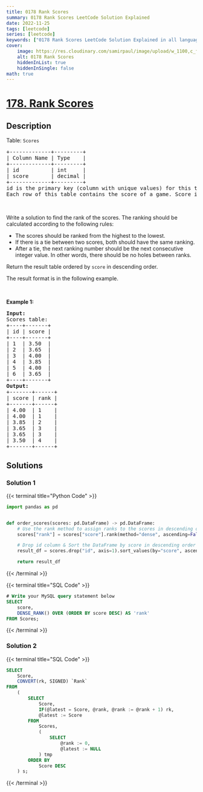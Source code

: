 ```yaml
---
title: 0178 Rank Scores
summary: 0178 Rank Scores LeetCode Solution Explained
date: 2022-11-25
tags: [leetcode]
series: [leetcode]
keywords: ["0178 Rank Scores LeetCode Solution Explained in all languages", "0178 Rank Scores", "LeetCode", "leetcode solution in Python3 C++ Java Go PHP Ruby Swift TypeScript Rust C# JavaScript C", "GeeksforGeeks", "InterviewBit", "Coding Ninjas", "HackerRank", "HackerEarth", "CodeChef", "TopCoder", "AlgoExpert", "freeCodeCamp", "Codeforces", "GitHub", "AtCoder", "Samir Paul"]
cover:
    image: https://res.cloudinary.com/samirpaul/image/upload/w_1100,c_fit,co_rgb:FFFFFF,l_text:Arial_75_bold:0178 Rank Scores - Solution Explained/problem-solving.webp
    alt: 0178 Rank Scores
    hiddenInList: true
    hiddenInSingle: false
math: true
---
```



# [178. Rank Scores](https://leetcode.com/problems/rank-scores)


## Description

<p>Table: <code>Scores</code></p>

<pre>
+-------------+---------+
| Column Name | Type    |
+-------------+---------+
| id          | int     |
| score       | decimal |
+-------------+---------+
id is the primary key (column with unique values) for this table.
Each row of this table contains the score of a game. Score is a floating point value with two decimal places.
</pre>

<p>&nbsp;</p>

<p>Write a solution to find the rank of the scores. The ranking should be calculated according to the following rules:</p>

<ul>
	<li>The scores should be ranked from the highest to the lowest.</li>
	<li>If there is a tie between two scores, both should have the same ranking.</li>
	<li>After a tie, the next ranking number should be the next consecutive integer value. In other words, there should be no holes between ranks.</li>
</ul>

<p>Return the result table ordered by <code>score</code> in descending order.</p>

<p>The result format is in the following example.</p>

<p>&nbsp;</p>
<p><strong class="example">Example 1:</strong></p>

<pre>
<strong>Input:</strong> 
Scores table:
+----+-------+
| id | score |
+----+-------+
| 1  | 3.50  |
| 2  | 3.65  |
| 3  | 4.00  |
| 4  | 3.85  |
| 5  | 4.00  |
| 6  | 3.65  |
+----+-------+
<strong>Output:</strong> 
+-------+------+
| score | rank |
+-------+------+
| 4.00  | 1    |
| 4.00  | 1    |
| 3.85  | 2    |
| 3.65  | 3    |
| 3.65  | 3    |
| 3.50  | 4    |
+-------+------+
</pre>

## Solutions

### Solution 1

<!-- tabs:start -->

{{< terminal title="Python Code" >}}
```python
import pandas as pd


def order_scores(scores: pd.DataFrame) -> pd.DataFrame:
    # Use the rank method to assign ranks to the scores in descending order with no gaps
    scores["rank"] = scores["score"].rank(method="dense", ascending=False)

    # Drop id column & Sort the DataFrame by score in descending order
    result_df = scores.drop("id", axis=1).sort_values(by="score", ascending=False)

    return result_df
```
{{< /terminal >}}

{{< terminal title="SQL Code" >}}
```sql
# Write your MySQL query statement below
SELECT
    score,
    DENSE_RANK() OVER (ORDER BY score DESC) AS 'rank'
FROM Scores;
```
{{< /terminal >}}

<!-- tabs:end -->

### Solution 2

<!-- tabs:start -->

{{< terminal title="SQL Code" >}}
```sql
SELECT
    Score,
    CONVERT(rk, SIGNED) `Rank`
FROM
    (
        SELECT
            Score,
            IF(@latest = Score, @rank, @rank := @rank + 1) rk,
            @latest := Score
        FROM
            Scores,
            (
                SELECT
                    @rank := 0,
                    @latest := NULL
            ) tmp
        ORDER BY
            Score DESC
    ) s;
```
{{< /terminal >}}

<!-- tabs:end -->

<!-- end -->
